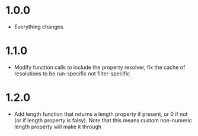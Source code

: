 1.0.0
=====
* Everything changes.

1.1.0
=====
* Modify function calls to include the property resolver, fix the cache of resolutions to be run-specific not filter-specific

1.2.0
=====
* Add length function that returns a length property if present, or 0 if not (or if length property is falsy). Note that this means custom non-numeric length property will make it through
